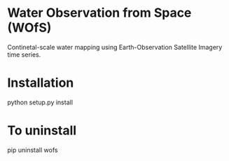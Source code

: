 # Water Observation from Space (WOfS)

Continetal-scale water mapping using Earth-Observation Satellite Imagery time series.

#  Installation

python setup.py install

#  To uninstall

pip uninstall wofs
